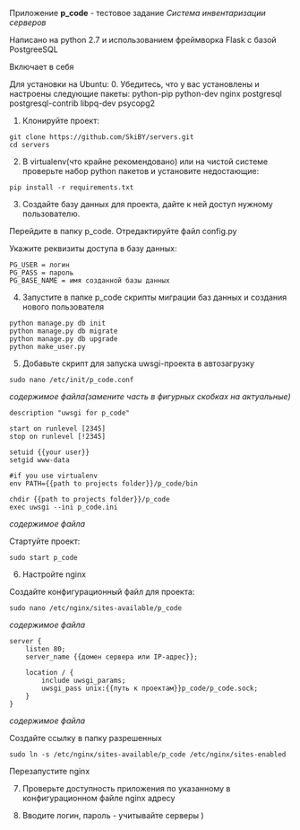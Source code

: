 Приложение **p_code** - тестовое задание *Система инвентаризации серверов*

Написано на python 2.7 и использованием фреймворка Flask с базой PostgreeSQL

Включает в себя 


Для установки на Ubuntu:
0. Убедитесь, что у вас установлены и настроены следующие пакеты: python-pip python-dev nginx postgresql postgresql-contrib libpq-dev psycopg2

1. Клонируйте проект:

```
git clone https://github.com/SkiBY/servers.git
cd servers
```

2. В virtualenv(что крайне рекомендовано) или на чистой системе проверьте набор python пакетов и установите недостающие:

```
pip install -r requirements.txt
```

3. Создайте базу данных для проекта, дайте к ней доступ нужному пользователю.

Перейдите в папку p_code. Отредактируйте файл config.py

Укажите реквизиты доступа в базу данных:

```
PG_USER = логин
PG_PASS = пароль
PG_BASE_NAME = имя созданной базы данных
```

4. Запустите в папке p_code скрипты миграции баз данных и создания нового пользователя

```
python manage.py db init
python manage.py db migrate
python manage.py db upgrade
python make_user.py
```

5. Добавьте скрипт для запуска uwsgi-проекта в автозагрузку

```
sudo nano /etc/init/p_code.conf
```

*содержимое файла(замените часть в фигурных скобках на актуальные)*

```
description "uwsgi for p_code"

start on runlevel [2345]
stop on runlevel [!2345]

setuid {{your user}}
setgid www-data

#if you use virtualenv
env PATH={{path to projects folder}}/p_code/bin

chdir {{path to projects folder}}/p_code
exec uwsgi --ini p_code.ini
```

*содержимое файла*

Стартуйте проект:

```
sudo start p_code
```

6. Настройте nginx

Создайте конфигурационный файл для проекта:

```
sudo nano /etc/nginx/sites-available/p_code
```

*содержимое файла*
```
server {
    listen 80;
    server_name {{домен сервера или IP-адрес}};

    location / {
        include uwsgi_params;
        uwsgi_pass unix:{{путь к проектам}}p_code/p_code.sock;
    }
}
```

*содержимое файла*

Создайте ссылку в папку разрешенных

```
sudo ln -s /etc/nginx/sites-available/p_code /etc/nginx/sites-enabled
```

Перезапустите nginx


7. Проверьте доступность приложения по указанному в конфигурационном файле nginx адресу

8. Вводите логин, пароль - учитывайте серверы )